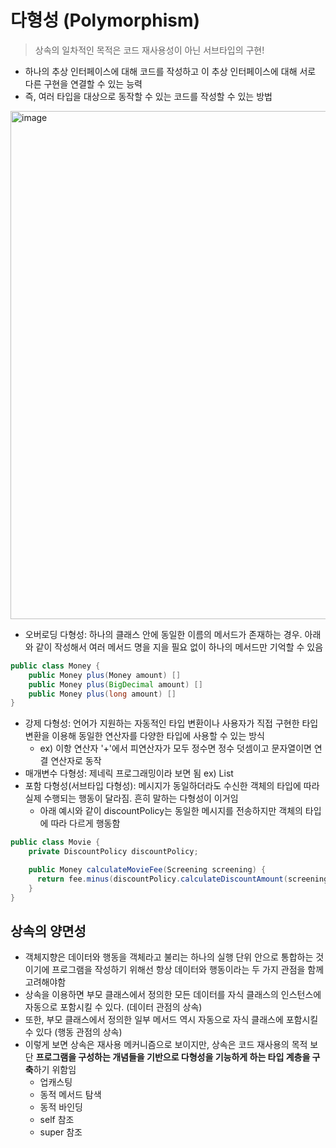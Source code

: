 # 다형성 (Polymorphism)

> 상속의 일차적인 목적은 코드 재사용성이 아닌 서브타입의 구현!

- 하나의 추상 인터페이스에 대해 코드를 작성하고 이 추상 인터페이스에 대해 서로 다른 구현을 연결할 수 있는 능력
- 즉, 여러 타입을 대상으로 동작할 수 있는 코드를 작성할 수 있는 방법

<img width="813" alt="image" src="https://github.com/somefood/cs-study/assets/24751937/4dcedf3d-aace-4a71-a2db-4914d5ec5109">

- 오버로딩 다형성: 하나의 클래스 안에 동일한 이름의 메서드가 존재하는 경우. 아래와 같이 작성해서 여러 메서드 명을 지을 필요 없이 하나의 메서드만 기억할 수 있음

```java
public class Money {
    public Money plus(Money amount) []
    public Money plus(BigDecimal amount) []
    public Money plus(long amount) []
}
```

- 강제 다형성: 언어가 지원하는 자동적인 타입 변환이나 사용자가 직접 구현한 타입 변환을 이용해 동일한 연산자를 다양한 타입에 사용할 수 있는 방식
  -  ex) 이항 연산자 '+'에서 피연산자가 모두 정수면 정수 덧셈이고 문자열이면 연결 연산자로 동작
-  매개변수 다형성: 제네릭 프로그래밍이라 보면 됨 ex) List<T>
- 포함 다형성(서브타입 다형성): 메시지가 동일하더라도 수신한 객체의 타입에 따라 실제 수행되는 행동이 달라짐. 흔히 말하는 다형성이 이거임
  - 아래 예시와 같이 discountPolicy는 동일한 메시지를 전송하지만 객체의 타입에 따라 다르게 행동함

```java
public class Movie {
    private DiscountPolicy discountPolicy;

    public Money calculateMovieFee(Screening screening) {
      return fee.minus(discountPolicy.calculateDiscountAmount(screening));
    }
}
```

## 상속의 양면성

- 객체지향은 데이터와 행동을 객체라고 불리는 하나의 실행 단위 안으로 통합하는 것이기에 프로그램을 작성하기 위해선 항상 데이터와 행동이라는 두 가지 관점을 함께 고려해야함
- 상속을 이용하면 부모 클래스에서 정의한 모든 데이터를 자식 클래스의 인스턴스에 자동으로 포함시킬 수 있다. (데이터 관점의 상속)
- 또한, 부모 클래스에서 정의한 일부 메서드 역시 자동으로 자식 클래스에 포함시킬 수 있다 (행동 관점의 상속)
- 이렇게 보면 상속은 재사용 메커니즘으로 보이지만, 상속은 코드 재사용의 목적 보단 **프로그램을 구성하는 개념들을 기반으로 다형성을 기능하게 하는 타입 계층을 구축**하기 위함임
    - 업캐스팅
    - 동적 메서드 탐색
    - 동적 바인딩
    - self 참조
    - super 참조
